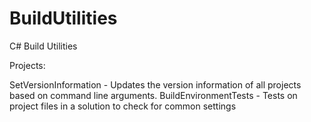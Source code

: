 BuildUtilities
==============

C# Build Utilities


Projects:

SetVersionInformation - Updates the version information of all projects based on command line arguments.
BuildEnvironmentTests - Tests on project files in a solution to check for common settings


